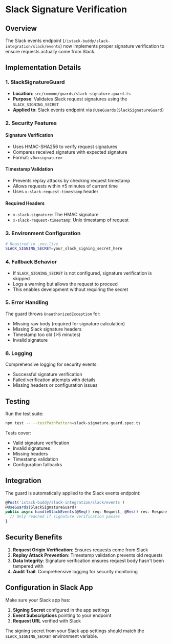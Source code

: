 # Slack Signature Verification

## Overview

The Slack events endpoint (`/istack-buddy/slack-integration/slack/events`) now implements proper signature verification to ensure requests actually come from Slack.

## Implementation Details

### 1. SlackSignatureGuard

- **Location**: `src/common/guards/slack-signature.guard.ts`
- **Purpose**: Validates Slack request signatures using the `SLACK_SIGNING_SECRET`
- **Applied to**: Slack events endpoint via `@UseGuards(SlackSignatureGuard)`

### 2. Security Features

#### Signature Verification

- Uses HMAC-SHA256 to verify request signatures
- Compares received signature with expected signature
- Format: `v0=<signature>`

#### Timestamp Validation

- Prevents replay attacks by checking request timestamp
- Allows requests within ±5 minutes of current time
- Uses `x-slack-request-timestamp` header

#### Required Headers

- `x-slack-signature`: The HMAC signature
- `x-slack-request-timestamp`: Unix timestamp of request

### 3. Environment Configuration

```bash
# Required in .env.live
SLACK_SIGNING_SECRET=your_slack_signing_secret_here
```

### 4. Fallback Behavior

- If `SLACK_SIGNING_SECRET` is not configured, signature verification is skipped
- Logs a warning but allows the request to proceed
- This enables development without requiring the secret

### 5. Error Handling

The guard throws `UnauthorizedException` for:

- Missing raw body (required for signature calculation)
- Missing Slack signature headers
- Timestamp too old (>5 minutes)
- Invalid signature

### 6. Logging

Comprehensive logging for security events:

- Successful signature verification
- Failed verification attempts with details
- Missing headers or configuration issues

## Testing

Run the test suite:

```bash
npm test -- --testPathPattern=slack-signature.guard.spec.ts
```

Tests cover:

- Valid signature verification
- Invalid signatures
- Missing headers
- Timestamp validation
- Configuration fallbacks

## Integration

The guard is automatically applied to the Slack events endpoint:

```typescript
@Post('istack-buddy/slack-integration/slack/events')
@UseGuards(SlackSignatureGuard)
public async handleSlackEvents(@Req() req: Request, @Res() res: Response) {
  // Only reached if signature verification passes
}
```

## Security Benefits

1. **Request Origin Verification**: Ensures requests come from Slack
2. **Replay Attack Prevention**: Timestamp validation prevents old requests
3. **Data Integrity**: Signature verification ensures request body hasn't been tampered with
4. **Audit Trail**: Comprehensive logging for security monitoring

## Configuration in Slack App

Make sure your Slack app has:

1. **Signing Secret** configured in the app settings
2. **Event Subscriptions** pointing to your endpoint
3. **Request URL** verified with Slack

The signing secret from your Slack app settings should match the `SLACK_SIGNING_SECRET` environment variable.
